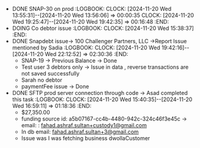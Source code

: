 - DONE SNAP-30 on prod
  :LOGBOOK:
  CLOCK: [2024-11-20 Wed 13:55:31]--[2024-11-20 Wed 13:56:06] =>  00:00:35
  CLOCK: [2024-11-20 Wed 19:25:47]--[2024-11-20 Wed 19:42:35] =>  00:16:48
  :END:
- DOING Co debtor issue
  :LOGBOOK:
  CLOCK: [2024-11-20 Wed 15:38:37]
  :END:
- DONE Snapdebt issue-> 100 Challenger Partners, LLC ->Report Issue mentioned by Sadia
  :LOGBOOK:
  CLOCK: [2024-11-20 Wed 19:42:16]--[2024-11-20 Wed 22:12:52] =>  02:30:36
  :END:
	- SNAP-19 -> Previous Balance -> Done
	- Test user 3 debtors only -> Issue in data , reverse transactions are not saved successfully
	- Sarah no debtor
	- paymentFee issue -> Done
- DONE SFTP prod server connection through code -> Asad completed this task
  :LOGBOOK:
  CLOCK: [2024-11-20 Wed 15:40:35]--[2024-11-20 Wed 16:59:11] =>  01:18:36
  :END:
	- $27,350.00
	- funding source id: a5b07167-cc4b-4480-942c-324c46f3e45c -> email: : fahad.ashraf.sultan+custody1@gmail.com
	- In db email: fahad.ashraf.sultan+3@gmail.com
	- Issue was I was fetching business dwollaCustomer